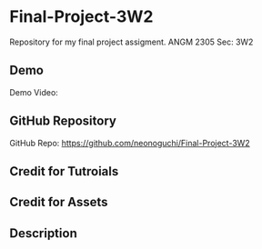 # Final-Project-3W2
Repository for my final project assigment. ANGM 2305 Sec: 3W2

## Demo
Demo Video: <URL>

## GitHub Repository
GitHub Repo: <https://github.com/neonoguchi/Final-Project-3W2>

## Credit for Tutroials


## Credit for Assets


## Description